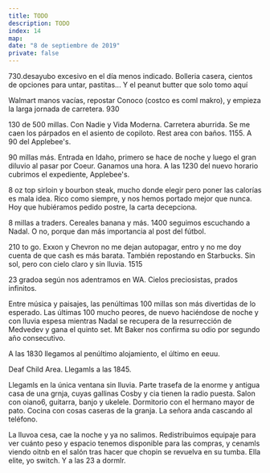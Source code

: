 ```yaml
---
title: TODO
description: TODO
index: 14
map: 
date: "8 de septiembre de 2019"
private: false
---
```

730.desayubo excesivo en el día menos indicado. Bolleria casera, cientos de opciones para untar, pastitas... Y el peanut butter que solo tomo aquí

Walmart manos vacías, repostar Conoco (costco es coml makro), y empieza la larga jornada de carretera. 930

130 de 500 millas. Con Nadie y Vida Moderna. Carretera aburrida. Se me caen los párpados en el asiento de copiloto. Rest area con baños. 1155. A 90 del Applebee's.

90 millas más. Entrada en Idaho, primero se hace de noche y luego el gran diluvio al pasar por Coeur. Ganamos una hora. A las 1230 del nuevo horario cubrimos el expediente, Applebee's.

8 oz top sirloin y bourbon steak, mucho donde elegir pero poner las calorías es mala idea. Rico como siempre, y nos hemos portado mejor que nunca. Hoy que hubiéramos pedido postre, la carta decepciona.

8 millas a traders. Cereales banana y más. 1400 seguimos escuchando a Nadal. O no, porque dan más importancia al post del fútbol. 

210 to go. Exxon y Chevron no me dejan autopagar, entro y no me doy cuenta de que cash es más barata. También repostando en Starbucks. Sin sol, pero con cielo claro y sin lluvia. 1515

23 gradoa según nos adentramos en WA. Cielos preciosistas, prados infinitos.

Entre música y paisajes, las penúltimas 100 millas son más divertidas de lo esperado. Las últimas 100 mucho peores, de nuevo haciéndose de noche y con lluvia espesa mientras Nadal se recupera de la resurrección de Medvedev y gana el quinto set. Mt Baker nos confirma su odio por segundo año consecutivo. 

A las 1830 llegamos al penúltimo alojamiento, el último en eeuu.

Deaf Child Area. Llegamls a las 1845.

Llegamls en la única ventana sin lluvia. Parte trasefa de la enorme y antigua casa de una grnja, cuyas gallinas Cosby y cia tienen la radio puesta. Salon con oiano6, guitarra, banjo y ukelele. Dormitorio con el hermano mayor de pato. Cocina con cosas caseras de la granja. La señora anda cascando al teléfono. 

La lluvoa cesa, cae la noche y ya no salimos. Redistribuimos equipaje para ver cuánto peso y espacio tenemos disponible para las compras, y cenamls viendo oitnb en el salón tras hacer que chopin se revuelva en su tumba. Ella elite, yo switch. Y a las 23 a dormlr. 
